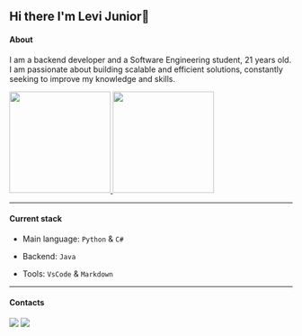 ## Hi there I'm Levi Junior👋
 
#### About

I am a backend developer and a Software Engineering student, 21 years old. I am passionate about building scalable and efficient solutions, constantly seeking to improve my knowledge and skills.
 
<div>
<a href="https://github.com/juniorlevi11">
<img height="180em" src="https://github-readme-stats.vercel.app/api/top-langs/?username=juniorlevi11&layout=compact&langs_count=16&theme=dark">
<img height="180em" src="https://github-readme-stats.vercel.app/api?username=juniorlevi11&show_icons=true&theme=dark"></a>
</div>
 
---

#### Current stack

- Main language:  `Python` & `C#`

- Backend: `Java`

- Tools: `VsCode` & `Markdown`
 
---

#### Contacts
 
<div> 
<a href = "levi.alves1409@gmail.com"><img src="https://img.shields.io/badge/Gmail-D14836?style=for-the-badge&logo=gmail&logoColor=white" target="_blank"></a>
<a href="https://www.linkedin.com/in/levi-junior-72593120b/" target="_blank"><img src="https://img.shields.io/badge/-LinkedIn-%230077B5?style=for-the-badge&logo=linkedin&logoColor=white" target="_blank"></a> 
</div>

 
